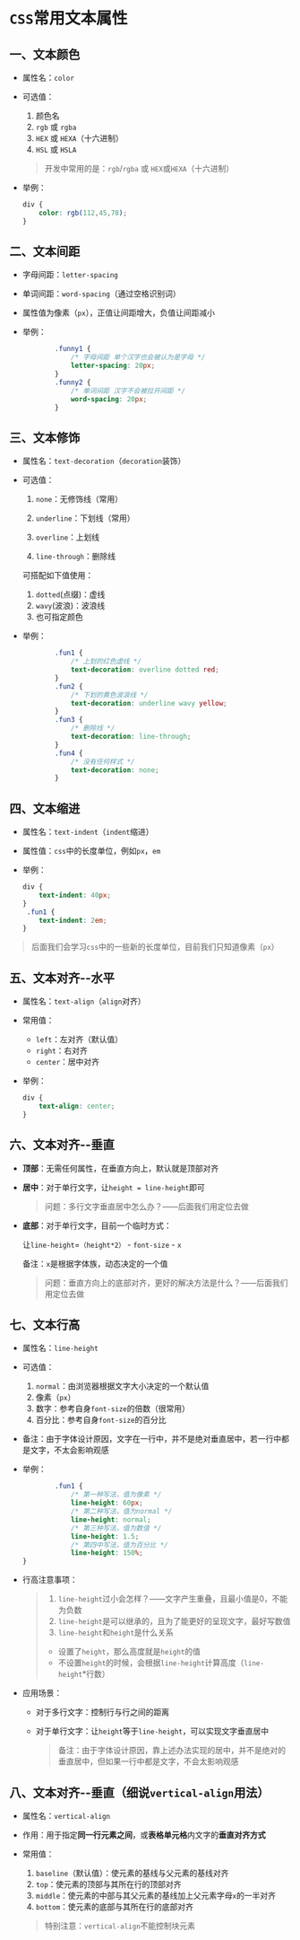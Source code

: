 # `CSS`常用文本属性

## 一、文本颜色

- 属性名：`color`

- 可选值：

	1. 颜色名
	2. `rgb` 或 `rgba`
	3. `HEX` 或 `HEXA`（十六进制）
	4. `HSL` 或 `HSLA`

	> 开发中常用的是：`rgb`/`rgba` 或 `HEX`或`HEXA`（十六进制）

- 举例：

	```css
	div {
	    color: rgb(112,45,78);
	}
	```

	

## 二、文本间距

- 字母间距：`letter-spacing`
- 单词间距：`word-spacing`（通过空格识别词）

- 属性值为像素（`px`），正值让间距增大，负值让间距减小

- 举例：

	```css
	        .funny1 {
	            /* 字母间距 单个汉字也会被认为是字母 */
	            letter-spacing: 20px;
	        }
	        .funny2 {
	            /* 单词间距 汉字不会被拉开间距 */
	            word-spacing: 20px;
	        }
	```

	

## 三、文本修饰

- 属性名：`text-decoration`（`decoration`装饰）

- 可选值：

	1. `none`：无修饰线（常用）

	2. `underline`：下划线（常用）

	3. `overline`：上划线

	4. `line-through`：删除线

	可搭配如下值使用：

	1. `dotted`(点缀)：虚线
	2. `wavy`(波浪)：波浪线
	3. 也可指定颜色

- 举例：

	```css
	        .fun1 {
	            /* 上划的红色虚线 */
	            text-decoration: overline dotted red;
	        }
	        .fun2 {
	            /* 下划的黄色波浪线 */
	            text-decoration: underline wavy yellow;
	        }
	        .fun3 {
	            /* 删除线 */
	            text-decoration: line-through;
	        }
	        .fun4 {
	            /* 没有任何样式 */
	            text-decoration: none;
	        }
	```

	

## 四、文本缩进

- 属性名：`text-indent`（`indent`缩进）

- 属性值：`css`中的长度单位，例如`px`，`em`

- 举例：

	```css
	div {
	    text-indent: 40px;
	}
	 .fun1 {
	    text-indent: 2em;
	}
	```

> 后面我们会学习`css`中的一些新的长度单位，目前我们只知道像素（`px`）



## 五、文本对齐--水平

- 属性名：`text-align`（`align`对齐）

- 常用值：

	- `left`：左对齐（默认值）
	- `right`：右对齐
	- `center`：居中对齐

- 举例：

	```css
	div {
	    text-align: center;
	}
	```




## 六、文本对齐--垂直

- **顶部**：无需任何属性，在垂直方向上，默认就是顶部对齐

- **居中**：对于单行文字，让`height = line-height`即可

	> 问题：多行文字垂直居中怎么办？——后面我们用定位去做

- **底部**：对于单行文字，目前一个临时方式：

	让`line-height`=`（height*2）` - `font-size` - `x`

	备注：`x`是根据字体族，动态决定的一个值

	> 问题：垂直方向上的底部对齐，更好的解决方法是什么？——后面我们用定位去做



## 七、文本行高

- 属性名：`line-height`

- 可选值：

	1. `normal`：由浏览器根据文字大小决定的一个默认值
	2. 像素（`px`）
	3. 数字：参考自身`font-size`的倍数（很常用）
	4. 百分比：参考自身`font-size`的百分比

- 备注：由于字体设计原因，文字在一行中，并不是绝对垂直居中，若一行中都是文字，不太会影响观感

- 举例：

	```css
	        .fun1 {
	            /* 第一种写法，值为像素 */
	            line-height: 60px;
	            /* 第二种写法，值为normal */
	            line-height: normal;
	            /* 第三种写法，值为数值 */
	            line-height: 1.5;
	            /* 第四中写法，值为百分比 */
	            line-height: 150%;
	}
	```


- 行高注意事项：

	> 1. `line-height`过小会怎样？——文字产生重叠，且最小值是0，不能为负数
	> 2. `line-height`是可以继承的，且为了能更好的呈现文字，最好写数值
	> 3. `line-height`和`height`是什么关系
	> 	- 设置了`height`，那么高度就是`height`的值
	> 	- 不设置`height`的时候，会根据`line-height`计算高度（`line-height`*行数）

- 应用场景：

	- 对于多行文字：控制行与行之间的距离

	- 对于单行文字：让`height`等于`line-height`，可以实现文字垂直居中

		> 备注：由于字体设计原因，靠上述办法实现的居中，并不是绝对的垂直居中，但如果一行中都是文字，不会太影响观感





## 八、文本对齐--垂直（细说`vertical-align`用法）

- 属性名：`vertical-align`

- 作用：用于指定**同一行元素之间**，或**表格单元格**内文字的**垂直对齐方式**

- 常用值：

	1. `baseline`（默认值）：使元素的基线与父元素的基线对齐
	2. `top`：使元素的顶部与其所在行的顶部对齐
	3. `middle`：使元素的中部与其父元素的基线加上父元素字母`x`的一半对齐
	4. `bottom`：使元素的底部与其所在行的底部对齐

	> 特别注意：`vertical-align`不能控制块元素

























  
